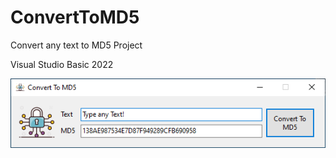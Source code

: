 # ConvertToMD5

Convert any text to MD5 Project

Visual Studio Basic 2022

<img src="ConvertToMD5/converttomd5.png">
